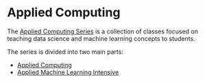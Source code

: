 # Applied Computing

The [Applied Computing Series](https://edu.google.com/computer-science/applied-computing-series/)
is a collection of classes focused on teaching data science and machine learning concepts to
students.

The series is divided into two main parts:

  * [Applied Computing](./acs/)
  * [Applied Machine Learning Intensive](./amli/)
